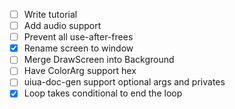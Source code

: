 - [ ] Write tutorial
- [ ] Add audio support
- [ ] Prevent all use-after-frees
- [x] Rename screen to window
- [ ] Merge DrawScreen into Background
- [ ] Have ColorArg support hex
- [ ] uiua-doc-gen support optional args and privates
- [x] Loop takes conditional to end the loop
